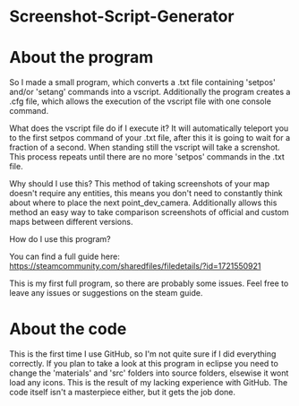 # Screenshot-Script-Generator
# About the program

So I made a small program, which converts a .txt file containing 'setpos' and/or 'setang' commands into a vscript. Additionally the program creates a .cfg file, which allows the execution of the vscript file with one console command.

What does the vscript file do if I execute it?
It will automatically teleport you to the first setpos command of your .txt file, after this it is going to wait for a fraction of a second. When standing still the vscript will take a screnshot. This process repeats until there are no more 'setpos' commands in the .txt file.

Why should I use this?
This method of taking screenshots of your map doesn't require any entities, this means you don't need to constantly think about where to place the next point_dev_camera. Additionally allows this method an easy way to take comparison screenshots of official and custom maps between different versions.

How do I use this program?

You can find a full guide here: https://steamcommunity.com/sharedfiles/filedetails/?id=1721550921

This is my first full program, so there are probably some issues. Feel free to leave any issues or suggestions on the steam guide.

# About the code
This is the first time I use GitHub, so I'm not quite sure if I did everything correctly. If you plan to take a look at this program in eclipse you need to change the 'materials' and 'src' folders into source folders, elsewise it wont load any icons. This is the result of my lacking experience with GitHub.
The code itself isn't a masterpiece either, but it gets the job done.
